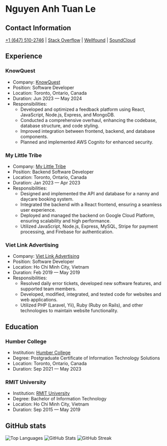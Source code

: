 # Nguyen Anh Tuan Le

## Contact Information

[+1 (647) 510-2746](tel:+16475102746) | [Stack Overflow](https://stackoverflow.com/users/9129836/95tuanle) | [Wellfound](https://wellfound.com/95tuanle) | [SoundCloud](https://soundcloud.com/95tuanle)

## Experience

### KnowQuest

- Company: [KnowQuest](https://www.linkedin.com/company/knowquest-inc./)
- Position: Software Developer
- Location: Toronto, Ontario, Canada
- Duration: Jun 2023 — May 2024
- Responsibilities:
    - Developed and optimized a feedback platform using React, JavaScript, Node.js, Express, and MongoDB.
    - Conducted a comprehensive overhaul, enhancing the codebase, database structure, and code styling.
    - Improved integration between frontend, backend, and database components.
    - Planned and implemented AWS Cognito for enhanced security.

### My Little Tribe

- Company: [My Little Tribe](https://www.linkedin.com/company/my-little-tribe-community/)
- Position: Backend Software Developer
- Location: Toronto, Ontario, Canada
- Duration: Jan 2023 — Apr 2023
- Responsibilities:
    - Designed and implemented the API and database for a nanny and daycare booking system.
    - Integrated the backend with a React frontend, ensuring a seamless user experience.
    - Deployed and managed the backend on Google Cloud Platform, ensuring scalability and high performance.
    - Utilized JavaScript, Node.js, Express, MySQL, Stripe for payment processing, and Firebase for authentication.

### Viet Link Advertising

- Company: [Viet Link Advertising](https://www.linkedin.com/company/viet-link-advertising-co-ltd/)
- Position: Software Developer
- Location: Ho Chi Minh City, Vietnam
- Duration: Feb 2019 — May 2019
- Responsibilities:
    - Resolved daily error tickets, developed new software features, and supported team members.
    - Developed, modified, integrated, and tested code for websites and web applications.
    - Utilized PHP (Laravel, Yii), Ruby (Ruby on Rails), and other technologies to maintain website functionality.

## Education

### Humber College

- Institution: [Humber College](https://www.linkedin.com/school/humber-college/)
- Degree: Postgraduate Certificate of Information Technology Solutions
- Location: Toronto, Ontario, Canada
- Duration: Sep 2021 — May 2023

### RMIT University

- Institution: [RMIT University](https://www.linkedin.com/school/rmit-university-vietnam/)
- Degree: Bachelor of Information Technology
- Location: Ho Chi Minh City, Vietnam
- Duration: Sep 2015 — May 2019

## GitHub stats

![Top Languages](https://github-readme-stats-95tuanle.vercel.app/api/top-langs/?username=95tuanle&layout=compact&show_icons=true&theme=transparent&langs_count=10&size_weight=0.5&count_weight=0.5)
![GitHub Stats](https://github-readme-stats-95tuanle.vercel.app/api?username=95tuanle&show_icons=true&theme=transparent&include_all_commits=true)
![GitHub Streak](https://github-readme-streak-stats-95tuanle.vercel.app/?user=95tuanle&theme=transparent)
